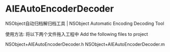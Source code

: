 # AIEAutoEncoderDecoder
NSObject自动归档解归档工具 | NSObject Automatic Encoding Decoding Tool

使用方法:
将以下两个文件拖入工程中 Add the following files to project 

NSObject+AIEAutoEncoderDecoder.h
NSObject+AIEAutoEncoderDecoder.m
